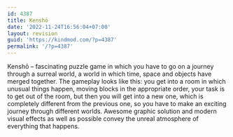 ```yaml
---
id: 4387
title: Kenshō
date: '2022-11-24T16:56:04+07:00'
layout: revision
guid: 'https://kindmod.com/?p=4387'
permalink: '/?p=4387'
---
```


Kenshō – fascinating puzzle game in which you have to go on a journey through a surreal world, a world in which time, space and objects have merged together. The gameplay looks like this: you get into a room in which unusual things happen, moving blocks in the appropriate order, your task is to get out of the room, but then you will get into a new one, which is completely different from the previous one, so you have to make an exciting journey through different worlds. Awesome graphic solution and modern visual effects as well as possible convey the unreal atmosphere of everything that happens.